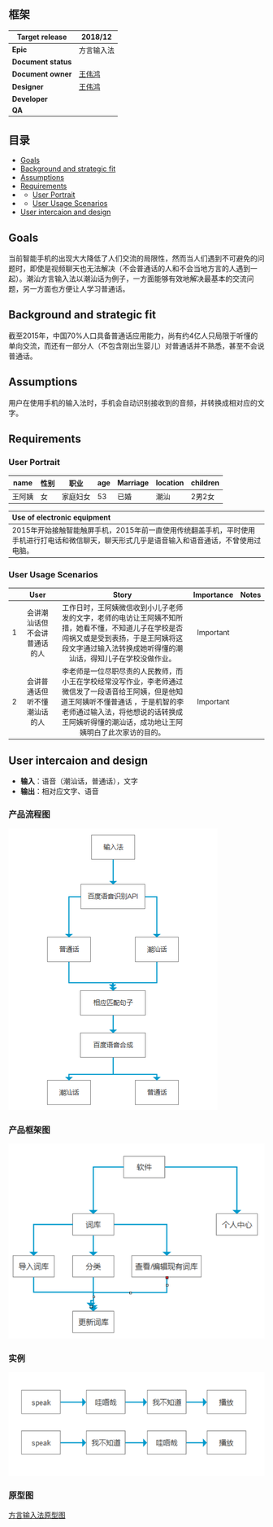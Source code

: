 ## 框架
Target release|2018/12
--|--
**Epic**|方言输入法
**Document status**|&nbsp;
**Document owner**|<a href="https://www.github.com/WWWWp">王伟鸿</a>
**Designer**|<a href="https://www.github.com/WWWWp">王伟鸿</a>
**Developer**|&nbsp;
**QA**|&nbsp;

## 目录
- [Goals](#Goals)
- [Background and strategic fit](#Background-and-strategic-fit)
- [Assumptions](#Assumptions)
- [Requirements](#Requirements)
- - [User Portrait](#User-Portrait)
- - [User Usage Scenarios](#User-Usage-Scenarios)
- [User intercaion and design](#User-intercaion-and-design)

## Goals
当前智能手机的出现大大降低了人们交流的局限性，然而当人们遇到不可避免的问题时，即使是视频聊天也无法解决（不会普通话的人和不会当地方言的人遇到一起）。潮汕方言输入法以潮汕话为例子，一方面能够有效地解决最基本的交流问题，另一方面也方便让人学习普通话。
## Background and strategic fit
截至2015年，中国70%人口具备普通话应用能力，尚有约4亿人只局限于听懂的单向交流，而还有一部分人（不包含刚出生婴儿）对普通话并不熟悉，甚至不会说普通话。
## Assumptions
用户在使用手机的输入法时，手机会自动识别接收到的音频，并转换成相对应的文字。
## Requirements
### User Portrait
name|性别|职业|age|Marriage|location|children
--|--|--|--|--|--|--
王阿姨|女|家庭妇女|53|已婚|潮汕|2男2女


Use of electronic equipment|
:--|
2015年开始接触智能触屏手机，2015年前一直使用传统翻盖手机，平时使用手机进行打电话和微信聊天，聊天形式几乎是语音输入和语音通话，不曾使用过电脑。|

### User Usage Scenarios
&nbsp;|User|Story|Importance|Notes
--|:--:|:--:|:--:|:--:
1|会讲潮汕话但不会讲普通话的人|工作日时，王阿姨微信收到小儿子老师发的文字，老师的电访让王阿姨不知所措，她看不懂，不知道儿子在学校是否闯祸又或是受到表扬，于是王阿姨将这段文字通过输入法转换成她听得懂的潮汕话，得知儿子在学校没做作业。|Important|&nbsp;
2|会讲普通话但听不懂潮汕话的人|李老师是一位尽职尽责的人民教师，而小王在学校经常没写作业，李老师通过微信发了一段语音给王阿姨，但是他知道王阿姨听不懂普通话 ，于是机智的李老师通过输入法，将他想说的话转换成王阿姨听得懂的潮汕话，成功地让王阿姨明白了此次家访的目的。|Important|&nbsp;

## User intercaion and design
- **输入**：语音（潮汕话，普通话），文字
- **输出**：相对应文字、语音
### 产品流程图
![image](https://github.com/WWWWp/API_ML_AI/blob/master/image/%E4%BA%A7%E5%93%81%E6%B5%81%E7%A8%8B%E5%9B%BE.jpg)
### 产品框架图
![image](https://github.com/WWWWp/API_ML_AI/blob/master/image/%E4%BA%A7%E5%93%81%E6%A1%86%E6%9E%B6%E5%9B%BE.jpg)
### 实例
![image](https://github.com/WWWWp/API_ML_AI/blob/master/image/%E5%AE%9E%E4%BE%8B.jpg)
### 原型图
[方言输入法原型图](https://wwwwp.github.io/API_type/start.html#g=1&p=index)